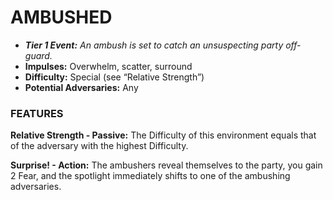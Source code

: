 # AMBUSHED

- ***Tier 1 Event:*** *An ambush is set to catch an unsuspecting party off-guard.*
- **Impulses:** Overwhelm, scatter, surround
- **Difficulty:** Special (see “Relative Strength”)
- **Potential Adversaries:** Any

### FEATURES

**Relative Strength - Passive:** The Difficulty of this environment equals that of the adversary with the highest Difficulty.

**Surprise! - Action:** The ambushers reveal themselves to the party, you gain 2 Fear, and the spotlight immediately shifts to one of the ambushing adversaries.
